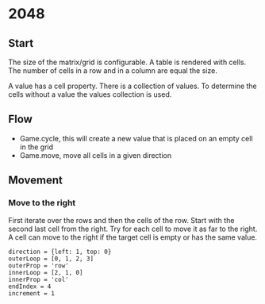 # 2048

## Start

The size of the matrix/grid is configurable.
A table is rendered with cells. The number of cells in a row and in a column are equal the size.

A value has a cell property. There is a collection of values. To determine the cells without a value the values collection is used.

## Flow

- Game.cycle, this will create a new value that is placed on an empty cell in the grid
- Game.move, move all cells in a given direction


## Movement

### Move to the right

First iterate over the rows and then the cells of the row.
Start with the second last cell from the right.
Try for each cell to move it as far to the right. A cell can move to the right if the target cell is empty or 
has the same value.

```
direction = {left: 1, top: 0}
outerLoop = [0, 1, 2, 3]
outerProp = 'row'
innerLoop = [2, 1, 0]
innerProp = 'col'
endIndex = 4
increment = 1
```
